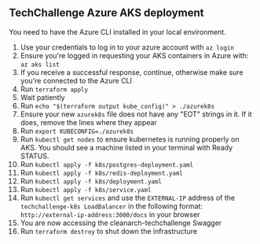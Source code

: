 ## TechChallenge Azure AKS deployment

You need to have the Azure CLI installed in your local environment.

1. Use your credentials to log in to your azure account with `az login`
2. Ensure you're logged in requesting your AKS containers in Azure with: `az aks list`
3. If you receive a successful response, continue, otherwise make sure you're connected to the Azure CLI
4. Run `terraform apply`
5. Wait patiently
6. Run `echo "$(terraform output kube_config)" > ./azurek8s`
7. Ensure your new `azurek8s` file does not have any "EOT" strings in it. If it does, remove the lines where they appear
8. Run `export KUBECONFIG=./azurek8s`
9. Run `kubectl get nodes` to ensure kubernetes is running properly on AKS. You should see a machine listed in your terminal with Ready STATUS.
10. Run `kubectl apply -f k8s/postgres-deployment.yaml`
11. Run `kubectl apply -f k8s/redis-deployment.yaml`
12. Run `kubectl apply -f k8s/deployment.yaml`
13. Run `kubectl apply -f k8s/service.yaml`
14. Run `kubectl get services` and use the `EXTERNAL-IP` address of the `techchallenge-k8s LoadBalancer` in the following format: `http://external-ip-address:3000/docs` in your browser
15. You are now accessing the cleanarch-techchallenge Swagger
16. Run `terraform destroy` to shut down the infrastructure
